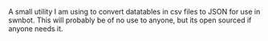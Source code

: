 A small utility I am using to convert datatables in csv files to JSON for use in swnbot. This will probably be of no use to anyone, but its open sourced if anyone needs it.